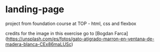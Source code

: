 # landing-page
project from foundation course at TOP - html, css and flexbox


credits for the image in this exercise go to [Bogdan Farca] (https://unsplash.com/es/fotos/gato-atigrado-marron-en-ventana-de-madera-blanca-CEx86maLUSc)
